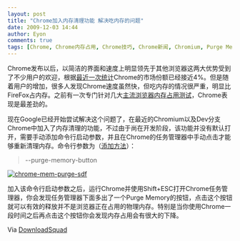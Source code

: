 ```yaml
---
layout: post
title: "Chrome加入内存清理功能 解决吃内存的问题"
date: 2009-12-03 14:44
author: Eyon
comments: true
tags: [Chrome, Chrome内存占用, Chrome技巧, Chrome新闻, Chromium, Purge Memory]
---
```

Chrome发布以后，以简洁的界面和速度上明显领先于其他浏览器这两大优势受到了不少用户的欢迎，根据[最近一次统计](http://www.chromi.org/archives/2309)Chrome的市场份额已经接近4%。但是随着用户的增加，很多人发现Chrome速度虽然快，但吃内存的情况很严重，明显比FireFox占内存。之前有一次专门针对几大[主流浏览器内存占用测试](http://bbs.chromi.org/thread-6587-1-1.html)，Chrome表现是最差劲的。

现在Google已经开始尝试解决这个问题了，在最近的Chromium以及Dev分支Chrome中加入了内存清理的功能，不过由于尚在开发阶段，该功能并没有默认打开，需要手动添加命令行启动参数，并且在Chrome的任务管理器中手动点击才能够重新清理内存。命令行参数为（[添加方法](http://bbs.chromi.org/viewthread.php?tid=6200&page=1&fromuid=1#pid36896)）： 



>--purge-memory-button



<a href="http://img.chromi.org/2009/12/chrome-mem-purge-sdf.jpg">![chrome-mem-purge-sdf](http://img.chromi.org/2009/12/chrome-mem-purge-sdf.jpg "chrome-mem-purge-sdf")</a>


加入该命令行启动参数之后，运行Chrome并使用Shift+ESC打开Chrome任务管理器，你会发现任务管理器下面多出了一个Purge Memory的按钮，点击这个按钮就可以有效的释放并不是浏览器正在占用的物理内存。特别是当你使用Chrome一段时间之后再点击这个按钮你会发现内存占用会有很大的下降。

Via [DownloadSquad](http://www.downloadsquad.com/2009/12/02/free-up-memory-in-chromium-chrome-with-a-single-click/)
